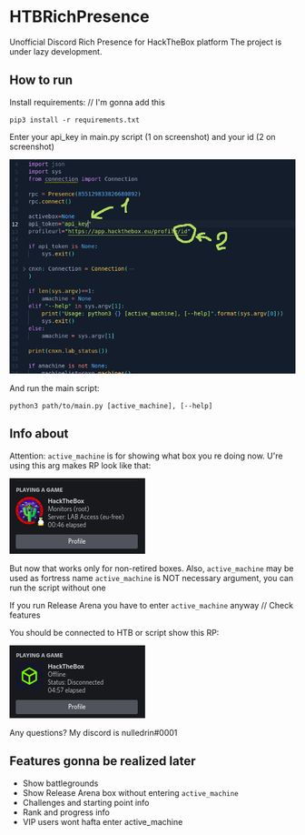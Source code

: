 # HTBRichPresence
Unofficial Discord Rich Presence for HackTheBox platform
The project is under lazy development.

## How to run
Install requirements: // I'm gonna add this
```
pip3 install -r requirements.txt
```
Enter your api_key in main.py script (1 on screenshot) and your id (2 on screenshot)

![idandapi](https://raw.githubusercontent.com/nulledrin/HTBRichPresence/main/boxicons/enterapikeyandid.png)

And run the main script:
```
python3 path/to/main.py [active_machine], [--help]
```
## Info about
Attention: `active_machine` is for showing what box you re doing now. U're using this arg makes RP look like that:

![RPwithactive_machine](https://raw.githubusercontent.com/nulledrin/HTBRichPresence/main/boxicons/active_machine_screen.png)

But now that works only for non-retired boxes. Also, `active_machine` may be used as fortress name
`active_machine` is NOT necessary argument, you can run the script without one

If you run Release Arena you have to enter `active_machine` anyway // Check features

You should be connected to HTB or script show this RP:

![RPwithDisconnected](https://raw.githubusercontent.com/nulledrin/HTBRichPresence/main/boxicons/offline_screen.png)

Any questions? My discord is nulledrin#0001

## Features gonna be realized later
- Show battlegrounds
- Show Release Arena box without entering `active_machine`
- Challenges and starting point info
- Rank and progress info
- VIP users wont hafta enter active_machine
